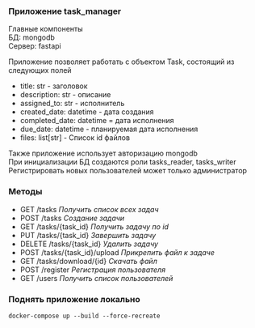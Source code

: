 ### Приложение task_manager 

Главные компоненты <br/>
БД: mongodb <br/>
Сервер: fastapi <br/>

Приложение позволяет работать с объектом Task, состоящий из следующих полей <br/>
* title: str - заголовок
* description: str - описание
* assigned_to: str - исполнитель
* created_date: datetime - дата создания
* completed_date: datetime = дата исполнения
* due_date: datetime - планируемая дата исполнения
* files: list[str] - Список id файлов 

Также приложение использует авторизацию mongodb <br/>
При инициализации БД создаются роли tasks_reader, tasks_writer <br/>
Регистрировать новых пользователей может только администратор <br/>

### Методы 

* GET /tasks
*Получить список всех задач*
* POST /tasks
*Создание задачи*
* GET /tasks/{task_id}
*Получить задачу по id*
* PUT /tasks/{task_id}
*Завершить задачу*
* DELETE /tasks/{task_id}
*Удалить задачу*
* POST /tasks/{task_id}/upload
*Прикрепить файл к задаче*
* GET /tasks/download/{id}
*Скачать файл*
* POST /register
*Регистрация пользователя*
* GET /users
*Получить список пользователей*

### Поднять приложение локально
```
docker-compose up --build --force-recreate
```



